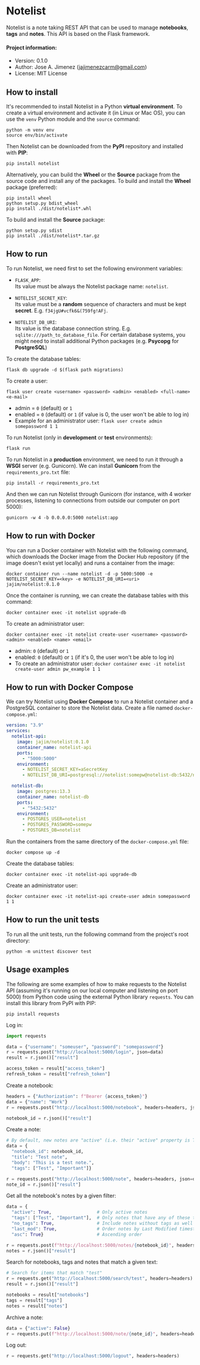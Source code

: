 # Notelist
Notelist is a note taking REST API that can be used to manage **notebooks**,
**tags** and **notes**. This API is based on the Flask framework.

#### Project information:
- Version: 0.1.0<br>
- Author: Jose A. Jimenez (jajimenezcarm@gmail.com)<br>
- License: MIT License

## How to install

It's recommended to install Notelist in a Python **virtual environment**. To
create a virtual environment and activate it (in Linux or Mac OS), you can use
the `venv` Python module and the `source` command:

```
python -m venv env
source env/bin/activate
```

Then Notelist can be downloaded from the **PyPI** repository and installed with
**PIP**:

```
pip install notelist
```

Alternatively, you can build the **Wheel** or the **Source** package from the
source code and install any of the packages. To build and install the **Wheel**
package (preferred):

```
pip install wheel
python setup.py bdist_wheel
pip install ./dist/notelist*.whl
```

To build and install the **Source** package:

```
python setup.py sdist
pip install ./dist/notelist*.tar.gz
```

## How to run

To run Notelist, we need first to set the following environment variables:

- `FLASK_APP`:<br>
Its value must be always the Notelist package name: `notelist`.

- `NOTELIST_SECRET_KEY`:<br>
Its value must be a **random** sequence of characters
and must be kept **secret**. E.g. `f34jgU#vcfk6&(759fg!AFj`.

- `NOTELIST_DB_URI`:<br>
Its value is the database connection string. E.g.
`sqlite:///path_to_database_file`. For certain database systems, you might need
to install additional Python packages (e.g. **Psycopg** for **PostgreSQL**)

To create the database tables:

```
flask db upgrade -d $(flask path migrations)
```

To create a user:

```
flask user create <username> <password> <admin> <enabled> <full-name> <e-mail> 
```

- admin = `0` (default) or `1`
- enabled = `0` (default) or `1` (if value is 0, the user won't be able to log in)
- Example for an administrator user: `flask user create admin somepassword 1 1`

To run Notelist (only in **development** or **test** environments):

```
flask run
```

To run Notelist in a **production** environment, we need to run it through a
**WSGI** server (e.g. Gunicorn). We can install **Gunicorn** from the
`requirements_pro.txt` file:

```
pip install -r requirements_pro.txt
```

And then we can run Notelist through Gunicorn (for instance, with 4 worker
processes, listening to connections from outside our computer on port 5000):

```
gunicorn -w 4 -b 0.0.0.0:5000 notelist:app
```

## How to run with Docker

You can run a Docker container with Notelist with the following command, which
downloads the Docker image from the Docker Hub repository (if the image doesn't
exist yet locally) and runs a container from the image:

```
docker container run --name notelist -d -p 5000:5000 -e NOTELIST_SECRET_KEY=<key> -e NOTELIST_DB_URI=<uri> jajim/notelist:0.1.0
```

Once the container is running, we can create the database tables with this
command:

```
docker container exec -it notelist upgrade-db
```

To create an administrator user:

```
docker container exec -it notelist create-user <username> <password> <admin> <enabled> <name> <email>
```

- admin: `0` (default) or `1`
- enabled: `0` (default) or `1` (if it's 0, the user won't be able to log in)
- To create an administrator user: `docker container exec -it notelist
create-user admin pw_example 1 1`

## How to run with Docker Compose

We can try Notelist using **Docker Compose** to run a Notelist container and a
PostgreSQL container to store the Notelist data. Create a file named
`docker-compose.yml`:

```yaml
version: "3.9"
services:
  notelist-api:
    image: jajim/notelist:0.1.0
    container_name: notelist-api
    ports:
      - "5000:5000"
    environment:
      - NOTELIST_SECRET_KEY=aSecretKey
      - NOTELIST_DB_URI=postgresql://notelist:somepw@notelist-db:5432/notelist

  notelist-db:
    image: postgres:13.3
    container_name: notelist-db
    ports:
      - "5432:5432"
    environment:
      - POSTGRES_USER=notelist
      - POSTGRES_PASSWORD=somepw
      - POSTGRES_DB=notelist
```

Run the containers from the same directory of the `docker-compose.yml` file:

```
docker compose up -d
```

Create the database tables:

```
docker container exec -it notelist-api upgrade-db
```

Create an administrator user:

```
docker container exec -it notelist-api create-user admin somepassword 1 1
```

## How to run the unit tests

To run all the unit tests, run the following command from the project's root
directory:

```
python -m unittest discover test
```

## Usage examples

The following are some examples of how to make requests to the Notelist API
(assuming it's running on our local computer and listening on port 5000) from
Python code using the external Python library `requests`. You can install this
library from PyPI with PIP:

```
pip install requests
```

Log in:

```python
import requests

data = {"username": "someuser", "password": "somepassword"}
r = requests.post("http://localhost:5000/login", json=data)
result = r.json()["result"]

access_token = result["access_token"]
refresh_token = result["refresh_token"]
```

Create a notebook:

```python
headers = {"Authorization": f"Bearer {access_token}"}
data = {"name": "Work"}
r = requests.post("http://localhost:5000/notebook", headers=headers, json=data)

notebook_id = r.json()["result"]
```

Create a note:

```python
# By default, new notes are "active" (i.e. their "active" property is True).
data = {
  "notebook_id": notebook_id,
  "title": "Test note",
  "body": "This is a test note.",
  "tags": ["Test", "Important"]}

r = requests.post("http://localhost:5000/note", headers=headers, json=data)
note_id = r.json()["result"]
```

Get all the notebook's notes by a given filter:

```python
data = {
  "active": True,                 # Only active notes
  "tags": ["Test", "Important"],  # Only notes that have any of these tags
  "no_tags": True,                # Include notes without tags as well
  "last_mod": True,               # Order notes by Last Modified timestamp
  "asc": True}                    # Ascending order

r = requests.post(f"http://localhost:5000/notes/{notebook_id}", headers=headers, json=data)
notes = r.json()["result"]
```

Search for notebooks, tags and notes that match a given text:

```python
# Search for items that match "test"
r = requests.get("http://localhost:5000/search/test", headers=headers)
result = r.json()["result"]

notebooks = result["notebooks"]
tags = result["tags"]
notes = result["notes"]
```

Archive a note:

```python
data = {"active": False}
r = requests.put(f"http://localhost:5000/note/{note_id}", headers=headers, json=data)
```

Log out:

```python
r = requests.get("http://localhost:5000/logout", headers=headers)
```
